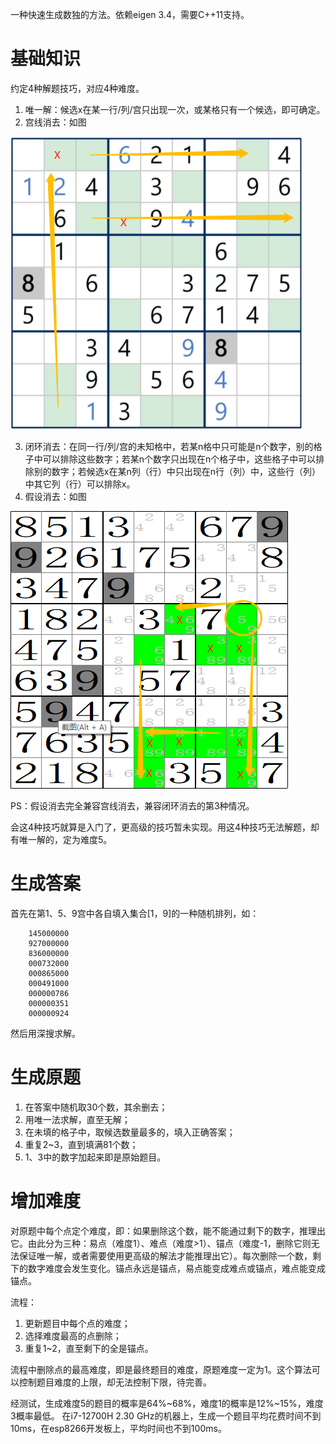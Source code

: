 
一种快速生成数独的方法。依赖eigen 3.4，需要C++11支持。

# 基础知识
约定4种解题技巧，对应4种难度。
1. 唯一解：候选x在某一行/列/宫只出现一次，或某格只有一个候选，即可确定。
2. 宫线消去：如图

 ![line](img/lineRemove.png "line")

3. 闭环消去：在同一行/列/宫的未知格中，若某n格中只可能是n个数字，别的格子中可以排除这些数字；若某n个数字只出现在n个格子中，这些格子中可以排除别的数字；若候选x在某n列（行）中只出现在n行（列）中，这些行（列）中其它列（行）可以排除x。
4. 假设消去：如图

 ![assume](img/assumeRemove.png "assume")

   PS：假设消去完全兼容宫线消去，兼容闭环消去的第3种情况。

会这4种技巧就算是入门了，更高级的技巧暂未实现。用这4种技巧无法解题，却有唯一解的，定为难度5。

# 生成答案
首先在第1、5、9宫中各自填入集合[1，9]的一种随机排列，如：

        145000000
        927000000
        836000000
        000732000
        000865000
        000491000
        000000786
        000000351
        000000924

然后用深搜求解。

# 生成原题
1. 在答案中随机取30个数，其余删去；
2. 用唯一法求解，直至无解；
3. 在未填的格子中，取候选数量最多的，填入正确答案；
4. 重复2~3，直到填满81个数；
5. 1、3中的数字加起来即是原始题目。

# 增加难度
对原题中每个点定个难度，即：如果删除这个数，能不能通过剩下的数字，推理出它。由此分为三种：易点（难度1）、难点（难度>1）、锚点（难度-1，删除它则无法保证唯一解，或者需要使用更高级的解法才能推理出它）。每次删除一个数，剩下的数字难度会发生变化。锚点永远是锚点，易点能变成难点或锚点，难点能变成锚点。

流程：

1. 更新题目中每个点的难度；
2. 选择难度最高的点删除；
3. 重复1~2，直至剩下的全是锚点。

流程中删除点的最高难度，即是最终题目的难度，原题难度一定为1。这个算法可以控制题目难度的上限，却无法控制下限，待完善。

经测试，生成难度5的题目的概率是64%~68%，难度1的概率是12%~15%，难度3概率最低。
在i7-12700H 2.30 GHz的机器上，生成一个题目平均花费时间不到10ms，在esp8266开发板上，平均时间也不到100ms。
